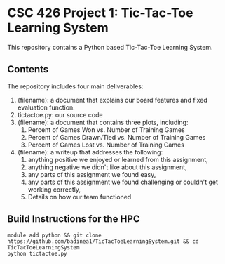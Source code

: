 # CSC 426 Project 1: Tic-Tac-Toe Learning System

This repository contains a Python based Tic-Tac-Toe Learning System.

## Contents
The repository includes four main deliverables:
  1. (filename): a document that explains our board features and fixed evaluation function.
  2. tictactoe.py: our source code
  3. (filename): a document that contains three plots, including:
       1. Percent of Games Won vs. Number of Training Games
       2. Percent of Games Drawn/Tied vs. Number of Training Games
       3. Percent of Games Lost vs. Number of Training Games
  4. (filename): a writeup that addresses the following:
       1. anything positive we enjoyed or learned from this assignment,
       2. anything negative we didn't like about this assignment,
       3. any parts of this assignment we found easy,
       4. any parts of this assignment we found challenging or couldn't get working correctly,
       5. Details on how our team functioned
     
## Build Instructions for the HPC

```
module add python && git clone https://github.com/badinea1/TicTacToeLearningSystem.git && cd TicTacToeLearningSystem
python tictactoe.py

```
